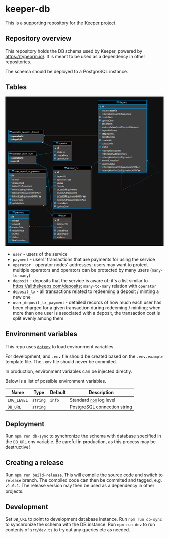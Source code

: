 # keeper-db

This is a supporting repository for the [Keeper project](https://github.com/chronologic/keeper-service).

## Repository overview

This repository holds the DB schema used by Keeper, powered by https://typeorm.io/. It is meant to be used as a dependency in other repositories.

The schema should be deployed to a PostgreSQL instance.

## Tables

![DB Schema](dbSchema.png)

- `user` - users of the service
- `payment` - users' transactions that are payments for using the service
- `operator` - operator nodes' addresses; users may want to protect multiple operators and operators can be protected by many users (`many-to-many`)
- `deposit` - deposits that the service is aware of; it's a list similar to https://allthekeeps.com/deposits; `many-to-many` relation with `operator`
- `deposit_tx` - all transactions related to redeeming a deposit / minting a new one
- `user_deposit_tx_payment` - detailed records of how much each user has been charged for a given transaction during redeeming / minting; when more than one user is associated with a deposit, the transaction cost is split evenly among them

## Environment variables

This repo uses [`dotenv`](https://www.npmjs.com/package/dotenv) to load environment variables.

For development, and `.env` file should be created based on the `.env.example` template file. The `.env` file should never be commited.

In production, environment variables can be injected directly.

Below is a list of possible environment variables.

| Name        | Type     | Default | Description                                                                     |
| ----------- | -------- | ------- | ------------------------------------------------------------------------------- |
| `LOG_LEVEL` | `string` | `info`  | Standard [`npm`](https://github.com/winstonjs/winston#logging-levels) log level |
| `DB_URL`    | `string` |         | PostgreSQL connection string                                                    |

## Deployment

Run `npm run db-sync` to synchronize the schema with database specified in the `DB_URL` env variable. Be careful in production, as this process may be destructive!

## Creating a release

Run `npm run build-release`. This will compile the source code and switch to `release` branch. The compiled code can then be commited and tagged, e.g. `v1.0.1`. The release version may then be used as a dependency in other projects.

## Development

Set `DB_URL` to point to development database instance.
Run `npm run db-sync` to synchronize the schema with the DB instance.
Run `npm run dev` to run contents of `src/dev.ts` to try out any queries etc as needed.
